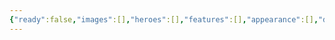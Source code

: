 ```yaml
---
{"ready":false,"images":[],"heroes":[],"features":[],"appearance":[],"dg-publish":true,"permalink":"/tabliczy/mifologicheskie-syuzhety/venera-i-adonis/","dgPassFrontmatter":true}
---
```



